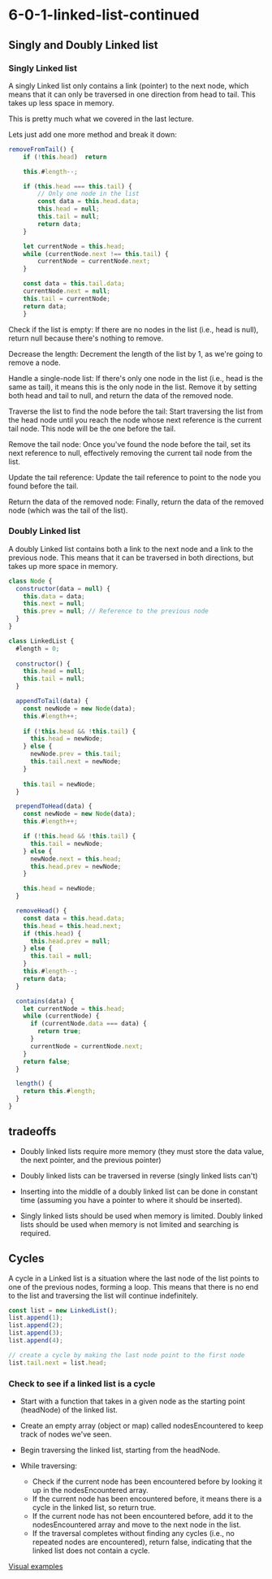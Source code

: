 # 6-0-1-linked-list-continued

## Singly and Doubly Linked list

### Singly Linked list

A singly Linked list only contains a link (pointer) to the next node, which means that it can only be traversed in one direction from head to tail. This takes up less space in memory.

This is pretty much what we covered in the last lecture.

Lets just add one more method and break it down:

```js
removeFromTail() {
    if (!this.head)  return

    this.#length--;

    if (this.head === this.tail) {
        // Only one node in the list
        const data = this.head.data;
        this.head = null;
        this.tail = null;
        return data;
    }

    let currentNode = this.head;
    while (currentNode.next !== this.tail) {
        currentNode = currentNode.next;
    }

    const data = this.tail.data;
    currentNode.next = null;
    this.tail = currentNode;
    return data;
    }
```

Check if the list is empty: If there are no nodes in the list (i.e., head is null), return null because there's nothing to remove.

Decrease the length: Decrement the length of the list by 1, as we're going to remove a node.

Handle a single-node list: If there's only one node in the list (i.e., head is the same as tail), it means this is the only node in the list. Remove it by setting both head and tail to null, and return the data of the removed node.

Traverse the list to find the node before the tail: Start traversing the list from the head node until you reach the node whose next reference is the current tail node. This node will be the one before the tail.

Remove the tail node: Once you've found the node before the tail, set its next reference to null, effectively removing the current tail node from the list.

Update the tail reference: Update the tail reference to point to the node you found before the tail.

Return the data of the removed node: Finally, return the data of the removed node (which was the tail of the list).

### Doubly Linked list

A doubly Linked list contains both a link to the next node and a link to the previous node. This means that it can be traversed in both directions, but takes up more space in memory.

```js
class Node {
  constructor(data = null) {
    this.data = data;
    this.next = null;
    this.prev = null; // Reference to the previous node
  }
}

class LinkedList {
  #length = 0;
  
  constructor() {
    this.head = null;
    this.tail = null;
  }

  appendToTail(data) {
    const newNode = new Node(data);
    this.#length++;
    
    if (!this.head && !this.tail) {
      this.head = newNode;
    } else {
      newNode.prev = this.tail;
      this.tail.next = newNode;
    }
    
    this.tail = newNode;
  }

  prependToHead(data) {
    const newNode = new Node(data);
    this.#length++;

    if (!this.head && !this.tail) {
      this.tail = newNode;
    } else {
      newNode.next = this.head;
      this.head.prev = newNode;
    }

    this.head = newNode;
  }

  removeHead() {
    const data = this.head.data;
    this.head = this.head.next;
    if (this.head) {
      this.head.prev = null;
    } else {
      this.tail = null;
    }
    this.#length--;
    return data;
  }

  contains(data) {
    let currentNode = this.head;
    while (currentNode) {
      if (currentNode.data === data) {
        return true;
      }
      currentNode = currentNode.next;
    }
    return false;
  }

  length() {
    return this.#length;
  }
}
```

## tradeoffs

* Doubly linked lists require more memory (they must store the data value, the next pointer, and the previous pointer)

* Doubly linked lists can be traversed in reverse (singly linked lists can't)

* Inserting into the middle of a doubly linked list can be done in constant time (assuming you have a pointer to where it should be inserted).

* Singly linked lists should be used when memory is limited. Doubly linked lists should be used when memory is not limited and searching is required.

## Cycles

A cycle in a Linked list is a situation where the last node of the list points to one of the previous nodes, forming a loop. This means that there is no end to the list and traversing the list will continue indefinitely.

```js
const list = new LinkedList();
list.append(1);
list.append(2);
list.append(3);
list.append(4);

// create a cycle by making the last node point to the first node
list.tail.next = list.head;
```

### Check to see if a linked list is a cycle

* Start with a function that takes in a given node as the starting point (headNode) of the linked list.

* Create an empty array (object or map) called nodesEncountered to keep track of nodes we've seen.

* Begin traversing the linked list, starting from the headNode.
* While traversing:
  * Check if the current node has been encountered before by looking it up in the nodesEncountered array.
  * If the current node has been encountered before, it means there is a cycle in the linked list, so return true.
  * If the current node has not been encountered before, add it to the nodesEncountered array and move to the next node in the list.
  * If the traversal completes without finding any cycles (i.e., no repeated nodes are encountered), return false, indicating that the linked list does not contain a cycle.

[Visual examples](https://visualgo.net/en/list)

